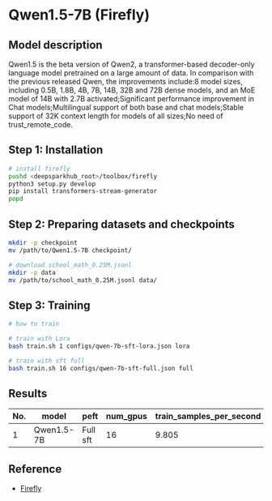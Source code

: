# Qwen1.5-7B (Firefly)

## Model description

Qwen1.5 is the beta version of Qwen2, a transformer-based decoder-only language model pretrained on a large amount of
data. In comparison with the previous released Qwen, the improvements include:8 model sizes, including 0.5B, 1.8B, 4B,
7B, 14B, 32B and 72B dense models, and an MoE model of 14B with 2.7B activated;Significant performance improvement in
Chat models;Multilingual support of both base and chat models;Stable support of 32K context length for models of all
sizes;No need of trust_remote_code.

## Step 1: Installation

```sh
# install firefly
pushd <deepsparkhub_root>/toolbox/firefly
python3 setup.py develop
pip install transformers-stream-generator
popd
```

## Step 2: Preparing datasets and checkpoints

```sh
mkdir -p checkpoint
mv /path/to/Qwen1.5-7B checkpoint/

# download school_math_0.25M.jsonl
mkdir -p data
mv /path/to/school_math_0.25M.jsonl data/
```

## Step 3: Training

```sh
# how to train

# train with Lora
bash train.sh 1 configs/qwen-7b-sft-lora.json lora

# train with sft full
bash train.sh 16 configs/qwen-7b-sft-full.json full
```

## Results

| No. | model      | peft     | num_gpus | train_samples_per_second |
|-----|------------|----------|----------|--------------------------|
| 1   | Qwen1.5-7B | Full sft | 16       | 9.805                    |

## Reference

- [Firefly](https://github.com/yangjianxin1/Firefly)
